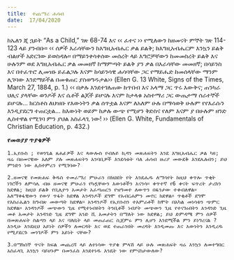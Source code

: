 ```yaml
---
title:  ተጨማሪ ሐሳብ
date:  17/04/2020
---
```


ከኤለን ጂ ኋይት “As a Child,” ገጽ 68-74 እና ‹‹ ፈተና ›› የሚለውን ከዘመናት ምኞት ገጽ 114- 123 ላይ ያንብቡ። ‹‹ ሰዎች እራሳቸውን ከእግዚአብሔር ቃል ይልቅ; ከእግዚአብሔርም እንኳን ይልቅ ብልሆች አድርገው ይወስዳሉ። በማይንቀሳቀሰው መሰረት ላይ እግሮቻቸውን ከመመስረት ይልቅ እና ሁሉንም ወደ እግዚአብሔር ቃል መመዘኛ ከማምጣት ይልቅ ያን ቃል በእራሳቸው መመዘኛ; በሳይንስ እና በተፈጥሮ ሊመዝኑ ይፈልጋሉ እናም ከሳይንሳዊ ሐሳባቸው ጋር የማይሔድ ከመሰላቸው ማንም ሊገባው እንደማይችል በመቁጠር ያስወግዱታል›› (Ellen G. 13 White, Signs of the Times, March 27, 1884, p. 1.) ‹‹ በቃሉ እንደተገለጠው ከጥበብ እና አላማ ጋር ጥሩ እውቅና; ጠንካራ ህሊና ያላቸው ወንዶች እና ሴቶች ልጆች ይሆናሉ እናም ከታላቁ አስተማሪ ጋር ውጤታማ       ሰራተኞች ይሆናሉ… ክርስቶስ ለህዝቡ የእውነትን ቃል ሰጥቷል እናም ለአለም ሁሉ በማሳወቅ ሁሉም የየእራሱን እንዲያደርግ ተጠርቷል… ከእውነት ወይም ከቃሉ ውጭ የሚሆን ቅድስና የለም እናም ያ በሁሉም ዘንድ ሊስተዋል የሚገባ ምን ያህል አስፈላጊ ነው! ›› (Ellen G. White, Fundamentals of Christian Education, p. 432.)

**የመወያያ ጥያቄዎች**

`1.ኢየሱስ ; የወንጌል ጸሐፊዎች እና ጳውሎስ የብሉይ ኪዳን መጽሐፍትን እንደ እግዚአብሔር ቃል ካዩ; ዛሬ በዘመናዊው አለም ያሉ መጽሐፍትን አንባቢዎች እንደሳቱት ባለ ሐሳብ ዙሪያ መውደቅ እንደሌለብን; ይህ ምንድን ነው ሊስተምረን የሚገባው?`

`2.ዘመናዊ የመጽሐፍ ቅዱስ ተመራማሪ ምሁራን በክህደት የት እንደሔዱ ለማሳየት ከዚህ ቀጥሎ ጥቂት ነገሮችን ለምሳሌ ብዙ ዘመናዊ ምሁራን የካዷቸውን እውነቶችን እናንሳ። ቀጥተኛ የ6 ቀናት ፍጥረት ታሪክን ክደዋል; ከዚህ ይልቅ የቢሊዮን አመታት አፈጣጠርን የዝግመተ ለውጥን በፋንታው ተቀብለዋል። አለማቀፋዊውን የውሃ ጥፋት ክደዋል አንዳንዶች ደግሞ የአብርሐምን መኖር ክደዋል። ጥቂቶች ደግሞ የእስራኤልን ከግብጽ መውጣት ክደዋል። አንዳንዶች የኢየሱስን ተአምራቶች ከሞት በአካል መነሳቱን ጭምር ክደዋል። አንዳንዶች መጭውን ጊዜ የሚተነብዩትን ትንቢቶች ነብያት መጭውን ጊዜ የተናገሩበትን አንዳንድ ጊዜ መቶ አመታት አንዳንድ ጊዜ ደግሞ አንድ ሺ አመታትን በማለት ነው ክደዋል; ይህ ድምዳሜ ምን ሰዎች በመጽሐፍት ስልጣን ላይ እና ባለቤት ላይ መጠራጠር ሲጀምሩ ምን ሊሆን እንደሚችል ምን ይነግረናል ? እንዲሁ እንደዚህ አይነት ሰዎችን ለመርዳት እና ወደ ተጠራንበት መረዳት እንዲመጡ እና አውነትን እንዲረዱ የሚያደርጉ መንገዶች ምን አይነት ናቸው?`

`3.በማክሰኞ ጥናት ክፍል መጨረሻ ላይ ለተነሳው ጥያቄ ምላሽ ላይ ሁሉ መጽሐፍት ዛሬ እንኳን ለመተግበር አስፈላጊ እንኳን ባይሆኑም በመንፈስ እንደተነዱ እንዴት ነው የምናስታውለው?    			  `